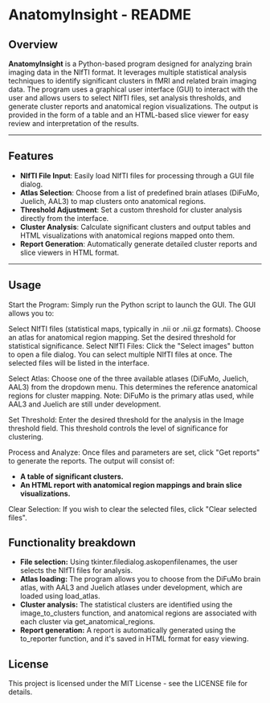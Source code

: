 # AnatomyInsight - README

## Overview

**AnatomyInsight** is a Python-based program designed for analyzing brain imaging data in the NIfTI format. It leverages multiple statistical analysis techniques to identify significant clusters in fMRI and related brain imaging data. The program uses a graphical user interface (GUI) to interact with the user and allows users to select NIfTI files, set analysis thresholds, and generate cluster reports and anatomical region visualizations. The output is provided in the form of a table and an HTML-based slice viewer for easy review and interpretation of the results.

---

## Features

- **NIfTI File Input**: Easily load NIfTI files for processing through a GUI file dialog.
- **Atlas Selection**: Choose from a list of predefined brain atlases (DiFuMo, Juelich, AAL3) to map clusters onto anatomical regions.
- **Threshold Adjustment**: Set a custom threshold for cluster analysis directly from the interface.
- **Cluster Analysis**: Calculate significant clusters and output tables and HTML visualizations with anatomical regions mapped onto them.
- **Report Generation**: Automatically generate detailed cluster reports and slice viewers in HTML format.
  
---


## Usage
Start the Program: Simply run the Python script to launch the GUI. The GUI allows you to:

Select NIfTI files (statistical maps, typically in .nii or .nii.gz formats).
Choose an atlas for anatomical region mapping.
Set the desired threshold for statistical significance.
Select NIfTI Files: Click the "Select images" button to open a file dialog. You can select multiple NIfTI files at once. The selected files will be listed in the interface.

Select Atlas: Choose one of the three available atlases (DiFuMo, Juelich, AAL3) from the dropdown menu. This determines the reference anatomical regions for cluster mapping. Note: DiFuMo is the primary atlas used, while AAL3 and Juelich are still under development.

Set Threshold: Enter the desired threshold for the analysis in the Image threshold field. This threshold controls the level of significance for clustering.

Process and Analyze: Once files and parameters are set, click "Get reports" to generate the reports. The output will consist of:

- **A table of significant clusters.**
- **An HTML report with anatomical region mappings and brain slice visualizations.**

Clear Selection: If you wish to clear the selected files, click "Clear selected files".

## Functionality breakdown
- **File selection:** Using tkinter.filedialog.askopenfilenames, the user selects the NIfTI files for analysis.
- **Atlas loading:** The program allows you to choose from the DiFuMo brain atlas, with AAL3 and Juelich atlases under development, which are loaded using load_atlas.
- **Cluster analysis:** The statistical clusters are identified using the image_to_clusters function, and anatomical regions are associated with each cluster via get_anatomical_regions.
- **Report generation:** A report is automatically generated using the to_reporter function, and it's saved in HTML format for easy viewing.

## License
This project is licensed under the MIT License - see the LICENSE file for details.